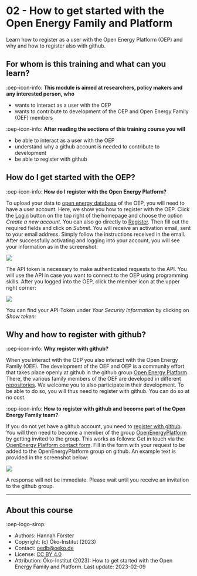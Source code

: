 # 02 - How to get started with the Open Energy Family and Platform

Learn how to register as a user with the Open Energy Platform (OEP) and why and how
to register also with github.

## For whom is this training and what can you learn?

:oep-icon-info: **This module is aimed at researchers, policy makers and any interested person, who**

- wants to interact as a user with the OEP
- wants to contribute to development of the OEP and Open Energy Family (OEF) members

:oep-icon-info: **After reading the sections of this training course you will**

- be able to interact as a user with the OEP
- understand why a github account is needed to contribute to development
- be able to register with github

## How do I get started with the OEP?

:oep-icon-info: **How do I register with the Open Energy Platform?**

To upload your data to [open energy database](https://openenergy-platform.org/dataedit/schemas) of the OEP, you will need to have a user account. Here, we show you how to register with the OEP. Click the [Login](https://openenergy-platform.org/user/login/?next=/) button on the top right of the homepage and choose the option _Create a new account_.
You can also go directly to [Register](https://openenergy-platform.org/user/register). Then fill out the required fields and click on _Submit_. You will receive an activation email, sent to your email address. Simply follow the instructions received in the email. After successfully activating and logging into your account, you will see your information as in the screenshot:

![](https://openenergy-platform.org/media/image/2020/12/apitoken.png)

The API token is necessary to make authenticated requests to the API. You will use the API in case you want to connect to the OEP using programming skills. After you logged into the OEP, click the member icon at the upper right corner:

![](https://openenergy-platform.org/media/image/2020/12/logout.png)

You can find your API-Token under _Your Security Information_ by clicking on _Show token:_

## Why and how to register with github?

:oep-icon-info: **Why register with github?**

When you interact with the OEP you also interact with the Open Energy Family (OEF). The development of the OEF and OEP is a community effort that takes place openly at github in the github group [Open Energy Platform](https://github.com/OpenEnergyPlatform). There, the various family members of the OEF are developed in different [repositories](https://github.com/orgs/OpenEnergyPlatform/repositories). We welcome you to also participate in their development. To be able to do so, you will thus need to register with github. You can do so at no cost.

:oep-icon-info: **How to register with github and become part of the Open Energy Family team?**

If you do not yet have a github account, you need to [register with github](https://github.com/join). You will then need to become a member of the group [OpenEnergyPlatform](https://github.com/OpenEnergyPlatform) by getting invited to the group. This works as follows: Get in touch via the [OpenEnergy Platform contact form](https://openenergy-platform.org/contact). Fill in the form with your request to be added to the OpenEnergyPlatform group on github. An example text is provided in the screenshot below:

![](https://openenergy-platform.org/media/image/2020/12/contact.png)

A response will not be immediate. Please wait until you receive an invitation to the github group.

---

## About this course

:oep-logo-sirop:

- Authors: Hannah Förster
- Copyright: (c) Öko-Institut (2023)
- Contact: oedb@oeko.de
- License: [CC BY 4.0](https://creativecommons.org/licenses/by/4.0/deed.en)
- Attribution: Öko-Institut (2023): How to get started with the Open Energy Family and Platform. Last update: 2023-02-09
